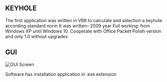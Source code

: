##  KEYHOLE

The first application was  written in VB6 to calculate and selection a keyhole according standard norm
It was written- 2009 year
Full working: from Windows XP until Windows 10.
Cooperate with Office Packet
Polish version and only 1.0 without upgrades

## GUI

![GUI Screen](https://user-images.githubusercontent.com/94799210/144132949-cbbb9998-9022-4079-a314-c9690f4115db.JPG)

 Software has installation application in .exe extension

